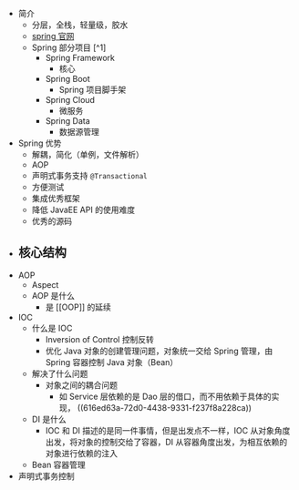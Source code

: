 - 简介
	- 分层，全栈，轻量级，胶水
	- [spring 官网](https://spring.io)
	- Spring 部分项目 [^1]
		- Spring Framework
			- 核心
		- Spring Boot
			- Spring 项目脚手架
		- Spring Cloud
			- 微服务
		- Spring Data
			- 数据源管理
- Spring 优势
	- 解耦，简化（单例，文件解析）
	- AOP
	- 声明式事务支持 `@Transactional`
	- 方便测试
	- 集成优秀框架
	- 降低 JavaEE API 的使用难度
	- 优秀的源码
- 核心结构
	-
- AOP
	- Aspect
	- AOP 是什么
		- 是 [[OOP]] 的延续
- IOC
	- 什么是 IOC
		- Inversion of Control 控制反转
		- 优化 Java 对象的创建管理问题，对象统一交给 Spring 管理，由 Spring 容器控制 Java 对象（Bean）
	- 解决了什么问题
		- 对象之间的耦合问题
			- 如 Service 层依赖的是 Dao 层的借口，而不用依赖于具体的实现， ((616ed63a-72d0-4438-9331-f237f8a228ca))
	- DI 是什么
		- IOC 和 DI 描述的是同一件事情，但是出发点不一样，IOC 从对象角度出发，将对象的控制交给了容器，DI 从容器角度出发，为相互依赖的对象进行依赖的注入
	- Bean 容器管理
- 声明式事务控制